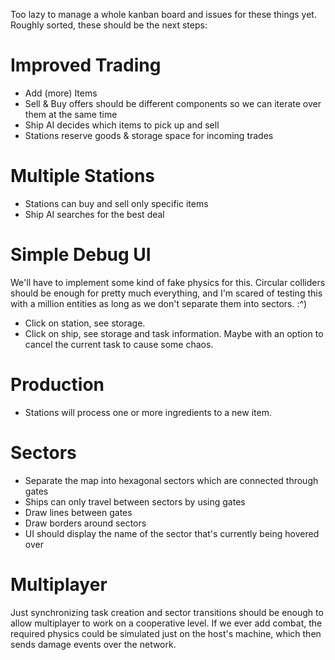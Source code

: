 Too lazy to manage a whole kanban board and issues for these things yet. Roughly sorted, these should be the next steps:

# Improved Trading

- Add (more) Items
- Sell & Buy offers should be different components so we can iterate over them at the same time
- Ship AI decides which items to pick up and sell
- Stations reserve goods & storage space for incoming trades

# Multiple Stations

- Stations can buy and sell only specific items
- Ship AI searches for the best deal

# Simple Debug UI

We'll have to implement some kind of fake physics for this. Circular colliders should be enough for pretty much
everything, and I'm scared of testing this with a million entities as long as we don't separate them into sectors. :^)

- Click on station, see storage.
- Click on ship, see storage and task information. Maybe with an option to cancel the current task to cause some chaos.

# Production

- Stations will process one or more ingredients to a new item.

# Sectors

- Separate the map into hexagonal sectors which are connected through gates
- Ships can only travel between sectors by using gates
- Draw lines between gates
- Draw borders around sectors
- UI should display the name of the sector that's currently being hovered over

# Multiplayer

Just synchronizing task creation and sector transitions should be enough to allow multiplayer to work on a cooperative
level. If we ever add combat, the required physics could be simulated just on the host's machine, which then sends
damage events over the network.
